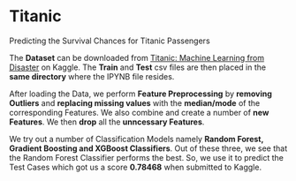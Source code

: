 # Titanic
 Predicting the Survival Chances for Titanic Passengers

 The **Dataset** can be downloaded from [Titanic: Machine Learning from Disaster](https://www.kaggle.com/c/3136/download-all) on Kaggle. The **Train** and **Test** csv files are then placed in the **same directory** where the IPYNB file resides.
 
 After loading the Data, we perform **Feature Preprocessing** by **removing Outliers** and **replacing missing values** with the **median/mode** of the corresponding Features. We also combine and create a number of **new Features**. We then **drop** all the **unncessary Features**. 
 
 We try out a number of Classification Models namely **Random Forest, Gradient Boosting and XGBoost Classifiers**. Out of these three, we see that the Random Forest Classifier performs the best. So, we use it to predict the Test Cases which got us a score **0.78468** when submitted to Kaggle.
